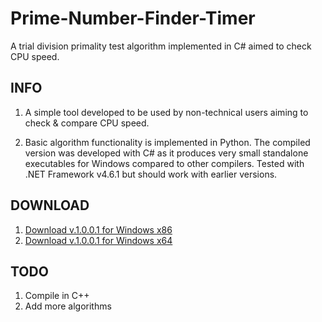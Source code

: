 # Prime-Number-Finder-Timer
A trial division primality test algorithm implemented in C# aimed to check CPU speed.

## INFO
1. A simple tool developed to be used by non-technical users aiming to check & compare CPU speed.

2. Basic algorithm functionality is implemented in Python.
The compiled version was developed with C# as it produces very small standalone executables for Windows compared to other compilers. Tested with .NET Framework v4.6.1 but should work with earlier versions.

## DOWNLOAD
1. [Download v.1.0.0.1 for Windows x86](https://github.com/liagason/Prime-Number-Finder-Timer/blob/master/pnft.exe "Prime Number Finder Timer x86")
2. [Download v.1.0.0.1 for Windows x64](https://github.com/liagason/Prime-Number-Finder-Timer/blob/master/pnft_x64.exe "Prime Number Finder Timer x64")

## TODO
1. Compile in C++
2. Add more algorithms
